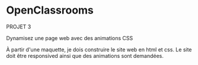 # OpenClassrooms


PROJET 3

Dynamisez une page web avec des animations CSS

À partir d'une maquette, je dois construire le site web en html et css. Le site doit être responsived ainsi que des animations sont demandées.
